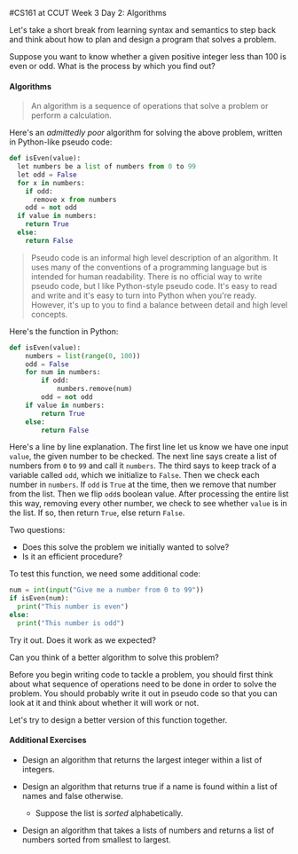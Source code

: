 #CS161 at CCUT Week 3 Day 2: Algorithms

Let's take a short break from learning syntax and semantics to step back and think about how to plan and design a program that solves a problem.

Suppose you want to know whether a given positive integer less than 100 is even or odd. What is the process by which you find out?

#### Algorithms
>An algorithm is a sequence of operations that solve a problem or perform a calculation.

Here's an *admittedly poor* algorithm for solving the above problem, written in Python-like pseudo code:

```py
def isEven(value):
  let numbers be a list of numbers from 0 to 99
  let odd = False
  for x in numbers:
    if odd:
      remove x from numbers
    odd = not odd
  if value in numbers:
    return True
  else:
    return False
```

>Pseudo code is an informal high level description of an algorithm. It uses many of the conventions of a programming language but is intended for human readability. There is no official way to write pseudo code, but I like Python-style pseudo code. It's easy to read and write and it's easy to turn into Python when you're ready. However, it's up to you to find a balance between detail and high level concepts.

Here's the function in Python:
```py
def isEven(value):
	numbers = list(range(0, 100))
	odd = False
	for num in numbers:
		if odd:
			numbers.remove(num)
		odd = not odd
	if value in numbers:
		return True
	else:
		return False
```

Here's a line by line explanation. The first line let us know we have one input `value`, the given number to be checked. The next line says create a list of numbers from `0` to `99` and call it `numbers`. The third says to keep track of a variable called `odd`, which we initialize to `False`. Then we check each number in `numbers`. If `odd` is `True` at the time, then we remove that number from the list. Then we flip `odd`s boolean value. After processing the entire list this way, removing every other number, we check to see whether `value` is in the list. If so, then return `True`, else return `False`.

Two questions:
* Does this solve the problem we initially wanted to solve?
* Is it an efficient procedure?

To test this function, we need some additional code:

```py
num = int(input("Give me a number from 0 to 99"))
if isEven(num):
  print("This number is even")
else:
  print("This number is odd")
```

Try it out. Does it work as we expected?

Can you think of a better algorithm to solve this problem?

Before you begin writing code to tackle a problem, you should first think about what sequence of operations need to be done in order to solve the problem. You should probably write it out in pseudo code so that you can look at it and think about whether it will work or not.

Let's try to design a better version of this function together.

#### Additional Exercises
* Design an algorithm that returns the largest integer within a list of integers.

* Design an algorithm that returns true if a name is found within a list of names and false otherwise.

  * Suppose the list is *sorted* alphabetically.

* Design an algorithm that takes a lists of numbers and returns a list of numbers sorted from smallest to largest.

<!---
--------
#C++

In CS162, CS163, and CS202, you will learn C++. You might wonder why you learn C++ if Python is so much quicker to get started with.


#### Comments

#### Variables


##### Identifiers
##### Declaration and initialization
##### Assignment with `=`


#### Input/Output with iostream library

#### Arithmetical operators

#### Loops

##### For loop

##### While loop

##### Do... while loop


#### Functions

--->
